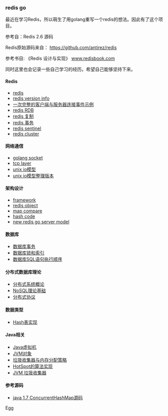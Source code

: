 
### redis go

最近在学习Redis，所以萌生了用golang重写一个redis的想法。因此有了这个项目。

参考自：Redis 2.6 源码

Redis原始源码来自： https://github.com/antirez/redis

参考书目: 《Redis 设计与实现》 www.redisbook.com

同时这里也会记录一些自己学习的经历。希望自己能够坚持下来。

#### Redis
* [redis](https://github.com/antirez/redis)
* [redis version info ](https://github.com/SwanSpouse/redis_go/blob/master/z_docs/redis/redis_version.md)
* [一次完整的客户端与服务器连接事件示例](https://github.com/SwanSpouse/redis_go/blob/master/z_docs/redis/conn_event.md)
* [redis RDB](https://github.com/SwanSpouse/redis_go/blob/master/z_docs/redis/redis_rdb.md)
* [redis 复制](https://github.com/SwanSpouse/redis_go/blob/master/z_docs/redis/redis_duplicate.md)
* [redis 事务](https://github.com/SwanSpouse/redis_go/blob/master/z_docs/redis/redis_transaction.md)
* [redis sentinel](https://github.com/SwanSpouse/redis_go/blob/master/z_docs/redis/redis_sentinel.md)
* [redis cluster](https://github.com/SwanSpouse/redis_go/blob/master/z_docs/redis/redis_cluster.md)

#### 网络通信
* [golang socket](https://github.com/SwanSpouse/redis_go/blob/master/z_docs/socket/socket.md)
* [tcp layer](https://github.com/SwanSpouse/redis_go/blob/master/z_docs/socket/tcp_layer.md)
* [unix io模型](https://github.com/SwanSpouse/redis_go/blob/master/z_docs/socket/unix%20io.md)
* [unix io模型整理版本](https://github.com/SwanSpouse/redis_go/blob/master/z_docs/socket/my_unix_io.md)

#### 架构设计
* [framework](https://github.com/SwanSpouse/redis_go/blob/master/z_docs/framework/framework.md)
* [redis object](https://github.com/SwanSpouse/redis_go/blob/master/z_docs/framework/redis_object.md)
* [map compare](https://github.com/SwanSpouse/redis_go/blob/master/z_docs/framework/map%20compare.md)
* [hash code](https://github.com/SwanSpouse/redis_go/blob/master/z_docs/framework/hash_code.md)
* [new redis go server model](https://github.com/SwanSpouse/redis_go/blob/master/z_docs/framework/redis_go_server_model.md)

#### 数据库
* [数据库事务](https://github.com/SwanSpouse/redis_go/blob/master/z_docs/database/db_transaction.md)
* [数据库锁和索引](https://github.com/SwanSpouse/redis_go/blob/master/z_docs/database/database_index.md)
* [数据库SQL语句执行顺序](https://github.com/SwanSpouse/redis_go/blob/master/z_docs/database/database_sql_order.md)

#### 分布式数据库理论
* [分布式系统概论](https://github.com/SwanSpouse/redis_go/blob/master/z_docs/theory/distributed_system.md)
* [NoSQL理论基础](https://github.com/SwanSpouse/redis_go/blob/master/z_docs/theory/nosql_theory.md)
* [分布式协议](https://github.com/SwanSpouse/redis_go/blob/master/z_docs/theory/distributed_protocol.md)

#### 数据类型
* [Hash表实现](https://github.com/SwanSpouse/redis_go/blob/master/z_docs/data_type/redis_go_dict.md)

#### Java相关
* [Java虚拟机](https://github.com/SwanSpouse/redis_go/blob/master/z_docs/jvm/1.java_jvm.md)
* [JVM对象](https://github.com/SwanSpouse/redis_go/blob/master/z_docs/jvm/2.java_jvm_object.md)
* [垃圾收集器与内存分配策略](https://github.com/SwanSpouse/redis_go/blob/master/z_docs/jvm/3.memory_distribution.md)
* [HotSpot的算法实现](https://github.com/SwanSpouse/redis_go/blob/master/z_docs/jvm/4.hotspot.md)
* [JVM 垃圾收集器](https://github.com/SwanSpouse/redis_go/blob/master/z_docs/jvm/5.garbage_collection.md)

#### 参考源码
* [java 1.7 ConcurrentHashMap源码](https://github.com/SwanSpouse/redis_go/blob/master/z_docs/source_code/java_concurrent_hashmap.java)


Egg

